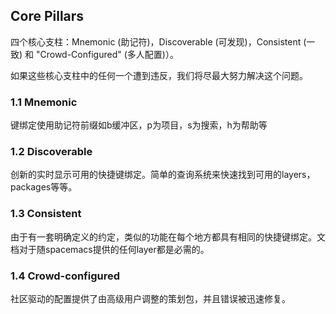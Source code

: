 ## Core Pillars

四个核心支柱：Mnemonic (助记符)，Discoverable (可发现)，Consistent (一致) 和 "Crowd-Configured" (多人配置)）。

如果这些核心支柱中的任何一个遭到违反，我们将尽最大努力解决这个问题。

### 1.1 Mnemonic
键绑定使用助记符前缀如b缓冲区，p为项目，s为搜索，h为帮助等

### 1.2 Discoverable 
创新的实时显示可用的快捷键绑定。简单的查询系统来快速找到可用的layers，packages等等。

### 1.3 Consistent

由于有一套明确定义的约定，类似的功能在每个地方都具有相同的快捷键绑定。文档对于随spacemacs提供的任何layer都是必需的。

### 1.4 Crowd-configured
社区驱动的配置提供了由高级用户调整的策划包，并且错误被迅速修复。
